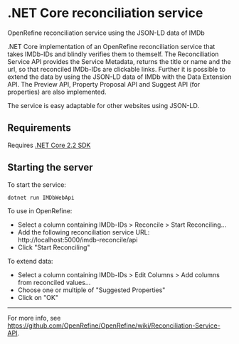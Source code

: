 # .NET Core reconciliation service
OpenRefine reconciliation service using the JSON-LD data of IMDb

.NET Core implementation of an OpenRefine reconciliation service that takes IMDb-IDs and blindly verifies them to themself. The Reconciliation Service API provides the Service Metadata, returns the title or name and the url, so that reconciled IMDb-IDs are clickable links. Further it is possible to extend the data by using the JSON-LD data of IMDb with the Data Extension API. The Preview API, Property Proposal API and Suggest API (for properties) are also implemented.

The service is easy adaptable for other websites using JSON-LD.

Requirements
------------
Requires [.NET Core 2.2 SDK](https://www.microsoft.com/net/download/all)

Starting the server
-------------------
To start the service:
```
dotnet run IMDbWebApi
```

To use in OpenRefine:
* Select a column containing IMDb-IDs > Reconcile > Start Reconciling…
* Add the following reconciliation service URL: http://localhost:5000/imdb-reconcile/api
* Click "Start Reconciling"

To extend data:
* Select a column containing IMDb-IDs > Edit Columns > Add columns from reconciled values…
* Choose one or multiple of "Suggested Properties"
* Click on "OK"

-----------
For more info, see https://github.com/OpenRefine/OpenRefine/wiki/Reconciliation-Service-API.
